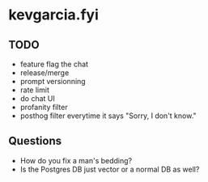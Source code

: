 # kevgarcia.fyi

## TODO

- feature flag the chat
- release/merge
- prompt versionning
- rate limit
- do chat UI
- profanity filter
- posthog filter everytime it says "Sorry, I don't know."

## Questions

- How do you fix a man's bedding?
- Is the Postgres DB just vector or a normal DB as well?
